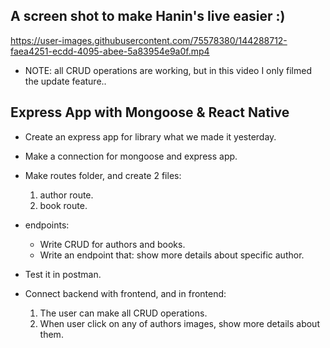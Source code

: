 ## A screen shot to make Hanin's live easier :)

https://user-images.githubusercontent.com/75578380/144288712-faea4251-ecdd-4095-abee-5a83954e9a0f.mp4

* NOTE:  all CRUD operations are working, but in this video I only filmed the update feature..

## Express App with Mongoose & React Native

* Create an express app for library what we made it yesterday.
* Make a connection for mongoose and express app.
* Make routes folder, and create 2 files:
    1. author route.
    2. book route.
* endpoints:
    * Write CRUD for authors and books.
    * Write an endpoint that: show more details about specific author.

* Test it in postman.

* Connect backend with frontend, and in frontend:
    1. The user can make all CRUD operations.
    2. When user click on any of authors images, show more details about them.
